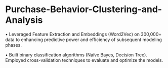 # Purchase-Behavior-Clustering-and-Analysis

• Leveraged Feature Extraction and Embeddings (Word2Vec) on 300,000+ data to enhancing predictive power and efficiency of subsequent modeling phases.

• Built binary classification algorithms (Naïve Bayes, Decision Tree). Employed cross-validation techniques to evaluate and optimize the models.
